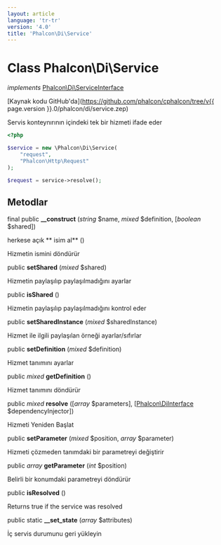 ```yaml
---
layout: article
language: 'tr-tr'
version: '4.0'
title: 'Phalcon\Di\Service'
---
```

# Class **Phalcon\Di\Service**

*implements* [Phalcon\Di\ServiceInterface](Phalcon_Di_ServiceInterface)

[Kaynak kodu GitHub'da](https://github.com/phalcon/cphalcon/tree/v{{ page.version }}.0/phalcon/di/service.zep)

Servis konteynırının içindeki tek bir hizmeti ifade eder

```php
<?php

$service = new \Phalcon\Di\Service(
    "request",
    "Phalcon\Http\Request"
);

$request = service->resolve();
```

## Metodlar

final public **__construct** (*string* $name, *mixed* $definition, [*boolean* $shared])

herkese açık ** isim al** ()

Hizmetin ismini döndürür

public **setShared** (*mixed* $shared)

Hizmetin paylaşılıp paylaşılmadığını ayarlar

public **isShared** ()

Hizmetin paylaşılıp paylaşılmadığını kontrol eder

public **setSharedInstance** (*mixed* $sharedInstance)

Hizmet ile ilgili paylaşılan örneği ayarlar/sıfırlar

public **setDefinition** (*mixed* $definition)

Hizmet tanımını ayarlar

public *mixed* **getDefinition** ()

Hizmet tanımını döndürür

public *mixed* **resolve** ([*array* $parameters], [[Phalcon\DiInterface](Phalcon_DiInterface) $dependencyInjector])

Hizmeti Yeniden Başlat

public **setParameter** (*mixed* $position, *array* $parameter)

Hizmeti çözmeden tanımdaki bir parametreyi değiştirir

public *array* **getParameter** (*int* $position)

Belirli bir konumdaki parametreyi döndürür

public **isResolved** ()

Returns true if the service was resolved

public static **__set_state** (*array* $attributes)

İç servis durumunu geri yükleyin